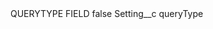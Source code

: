 <?xml version="1.0" encoding="UTF-8"?>
<CustomMetadata xmlns="http://soap.sforce.com/2006/04/metadata" xmlns:xsi="http://www.w3.org/2001/XMLSchema-instance" xmlns:xsd="http://www.w3.org/2001/XMLSchema">
    <label>QUERYTYPE FIELD</label>
    <protected>false</protected>
    <values>
        <field>Setting__c</field>
        <value xsi:type="xsd:string">queryType</value>
    </values>
</CustomMetadata>
